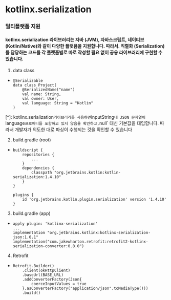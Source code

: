 # kotlinx.serialization

### 멀티플랫폼 지원

#### kotlinx.serialization 라이브러리는 자바 (JVM), 자바스크립트, 네이티브 (Kotlin/Native)와 같이 다양한 플랫폼을 지원합니다. 따라서. 직렬화 (Serialization)를 담당하는 코드를 각 플랫폼별로 따로 작성할 필요 없이 공용 라이브러리에 구현할 수 있습니다.

1. data class

- ```
  @Serializable
  data class Project(
      @SerializedName("name")
      val name: String,
      val owner: User, 
      val language: String = "Kotlin"
  )
  ```

[^]: kotlinx.serialization` 라이브러리를 사용하면 `inputString`내 JSON 문자열이 `language` 프로퍼티를 포함하고 있지 않음을 확인하고, `null` 대신 기본값을 대입합니다. 따라서 개발자가 의도한 대로 파싱이 수행되는 것을 확인할 수 있습니다

2. build.gradle (root)

- ```
  buildscript {
      repositories {
          ...
      }
      dependencies {
          classpath "org.jetbrains.kotlin:kotlin-serialization:1.4.10"
      }
  }
  
  plugins {
      id 'org.jetbrains.kotlin.plugin.serialization' version '1.4.10'
  }
  ```

3. build.gradle (app)

- ```
  apply plugin: 'kotlinx-serialization'
  ...
  implementation "org.jetbrains.kotlinx:kotlinx-serialization-json:1.0.1"
  implementation("com.jakewharton.retrofit:retrofit2-kotlinx-serialization-converter:0.8.0")
  ```

4. Retrofit

- ```
  Retrofit.Builder()
      .client(okHttpClient)
      .baseUrl(BASE_URL)
      .addConverterFactory(Json{
          coerceInputValues = true
      }.asConverterFactory("application/json".toMediaType()))
      .build()
  ```